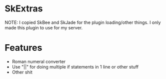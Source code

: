 # SkExtras
NOTE: I copied SkBee and SkJade for the plugin loading/other things. I only made this plugin to use for my server.

# Features
- Roman numeral converter
- Use "||" for doing multiple if statements in 1 line or other stuff
- Other shit
